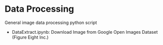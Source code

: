 # Data Processing
General image data processing python script
- DataExtract.ipynb: Download Image from Google Open Images Dataset (Figure Eight Inc.)
